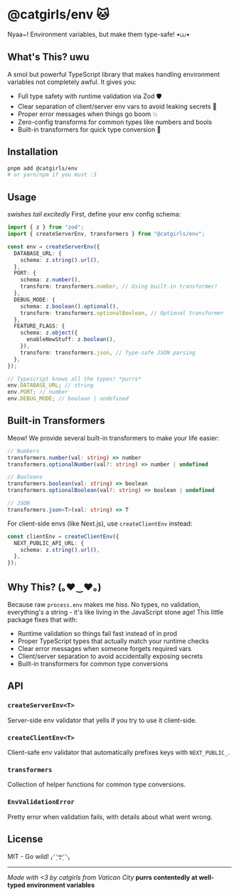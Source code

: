 # @catgirls/env 🐱

Nyaa~! Environment variables, but make them type-safe! •⩊•

## What's This? uwu

A smol but powerful TypeScript library that makes handling environment variables not completely awful. It gives you:

- Full type safety with runtime validation via Zod 🛡️
- Clear separation of client/server env vars to avoid leaking secrets 🤫
- Proper error messages when things go boom 💥
- Zero-config transforms for common types like numbers and bools
- Built-in transformers for quick type conversion 🔄

## Installation

```bash
pnpm add @catgirls/env
# or yarn/npm if you must :3
```

## Usage

_swishes tail excitedly_
First, define your env config schema:

```typescript
import { z } from "zod";
import { createServerEnv, transformers } from "@catgirls/env";

const env = createServerEnv({
  DATABASE_URL: {
    schema: z.string().url(),
  },
  PORT: {
    schema: z.number(),
    transform: transformers.number, // Using built-in transformer!
  },
  DEBUG_MODE: {
    schema: z.boolean().optional(),
    transform: transformers.optionalBoolean, // Optional transformer
  },
  FEATURE_FLAGS: {
    schema: z.object({
      enableNewStuff: z.boolean(),
    }),
    transform: transformers.json, // Type-safe JSON parsing
  },
});

// Typescript knows all the types! *purrs*
env.DATABASE_URL; // string
env.PORT; // number
env.DEBUG_MODE; // boolean | undefined
```

## Built-in Transformers

Meow! We provide several built-in transformers to make your life easier:

```typescript
// Numbers
transformers.number(val: string) => number
transformers.optionalNumber(val?: string) => number | undefined

// Booleans
transformers.boolean(val: string) => boolean
transformers.optionalBoolean(val?: string) => boolean | undefined

// JSON
transformers.json<T>(val: string) => T
```

For client-side envs (like Next.js), use `createClientEnv` instead:

```typescript
const clientEnv = createClientEnv({
  NEXT_PUBLIC_API_URL: {
    schema: z.string().url(),
  },
});
```

## Why This? (｡♥‿♥｡)

Because raw `process.env` makes me hiss. No types, no validation, everything's a string - it's like living in the JavaScript stone age! This little package fixes that with:

- Runtime validation so things fail fast instead of in prod
- Proper TypeScript types that actually match your runtime checks
- Clear error messages when someone forgets required vars
- Client/server separation to avoid accidentally exposing secrets
- Built-in transformers for common type conversions

## API

### `createServerEnv<T>`

Server-side env validator that yells if you try to use it client-side.

### `createClientEnv<T>`

Client-safe env validator that automatically prefixes keys with `NEXT_PUBLIC_`.

### `transformers`

Collection of helper functions for common type conversions.

### `EnvValidationError`

Pretty error when validation fails, with details about what went wrong.

## License

MIT - Go wild! ₍⸍⸌̣ʷ̣̫⸍̣⸌₎

---

_Made with <3 by catgirls from Vatican City_
**purrs contentedly at well-typed environment variables**
